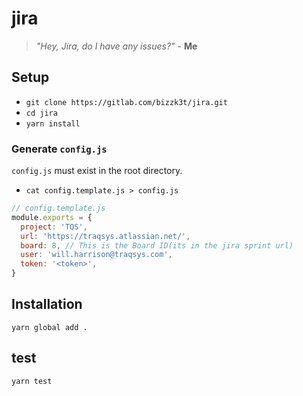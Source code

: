 # jira
> *"Hey, Jira, do I have any issues?"* - **Me**

## Setup
- `git clone https://gitlab.com/bizzk3t/jira.git`
- `cd jira`
- `yarn install`

### Generate `config.js`
`config.js` must exist in the root directory.
- `cat config.template.js > config.js`
```javascript
// config.template.js
module.exports = {
  project: 'TQS',
  url: 'https://traqsys.atlassian.net/', 
  board: 8, // This is the Board ID(its in the jira sprint url)
  user: 'will.harrison@traqsys.com',
  token: '<token>',
}
```

## Installation
`yarn global add .`


## test
`yarn test`

